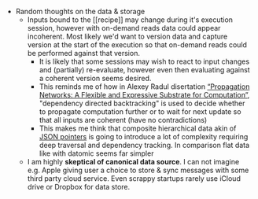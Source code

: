 - Random thoughts on the data & storage
	- Inputs bound to the [[recipe]] may change during it's execution session, however with on-demand reads data could appear incoherent. Most likely we'd want to version data and capture version at the start of the execution so that on-demand reads could be performed against that version.
		- It is likely that some sessions may wish to react to input changes and (partially) re-evaluate, however even then evaluating against a coherent version seems desired.
		- This reminds me of how in Alexey Radul disertation [“Propagation Networks: A Flexible and Expressive Substrate for Computation”](https://dspace.mit.edu/bitstream/handle/1721.1/49525/MIT-CSAIL-TR-2009-053.pdf), "dependency directed backtracking" is used to decide whether to propagate computation further or to wait for next update so that all inputs are coherent (have no contradictions)
		- This makes me think that composite hierarchical data akin of [JSON pointers](https://datatracker.ietf.org/doc/html/rfc6901) is going to introduce a lot of complexity requiring deep traversal and dependency tracking. In comparison flat data like with datomic seems far simpler
	- I am highly **skeptical of canonical data source**. I can not imagine e.g. Apple giving user a choice to store & sync messages with some third party cloud service. Even scrappy startups rarely use iCloud drive or Dropbox for data store.